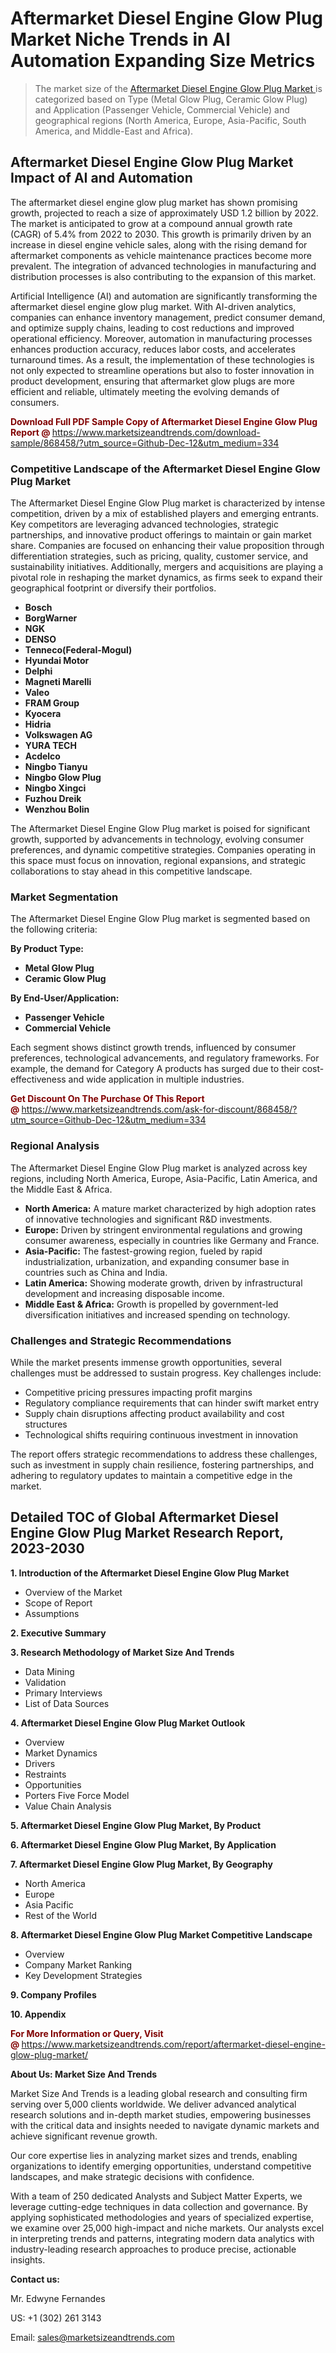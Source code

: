 <H1>Aftermarket Diesel Engine Glow Plug Market Niche Trends in AI Automation Expanding Size Metrics</H1><blockquote><p>The market size of the <a href="https://www.marketsizeandtrends.com/download-sample/868458/?utm_source=Github-Dec-12&amp;utm_medium=334" target="_blank">Aftermarket Diesel Engine Glow Plug Market </a>is categorized based on Type (Metal Glow Plug, Ceramic Glow Plug) and Application (Passenger Vehicle, Commercial Vehicle) and geographical regions (North America, Europe, Asia-Pacific, South America, and Middle-East and Africa).</p></blockquote><p><h2>Aftermarket Diesel Engine Glow Plug Market Impact of AI and Automation</h2><p>The aftermarket diesel engine glow plug market has shown promising growth, projected to reach a size of approximately USD 1.2 billion by 2022. The market is anticipated to grow at a compound annual growth rate (CAGR) of 5.4% from 2022 to 2030. This growth is primarily driven by an increase in diesel engine vehicle sales, along with the rising demand for aftermarket components as vehicle maintenance practices become more prevalent. The integration of advanced technologies in manufacturing and distribution processes is also contributing to the expansion of this market.</p><p>Artificial Intelligence (AI) and automation are significantly transforming the aftermarket diesel engine glow plug market. With AI-driven analytics, companies can enhance inventory management, predict consumer demand, and optimize supply chains, leading to cost reductions and improved operational efficiency. Moreover, automation in manufacturing processes enhances production accuracy, reduces labor costs, and accelerates turnaround times. As a result, the implementation of these technologies is not only expected to streamline operations but also to foster innovation in product development, ensuring that aftermarket glow plugs are more efficient and reliable, ultimately meeting the evolving demands of consumers.</p></p><p><strong><span style="color: #800000;">Download Full PDF Sample Copy of Aftermarket Diesel Engine Glow Plug Report @</span>&nbsp;</strong><a href="https://www.marketsizeandtrends.com/download-sample/868458/?utm_source=Github-Dec-12&amp;utm_medium=334">https://www.marketsizeandtrends.com/download-sample/868458/?utm_source=Github-Dec-12&amp;utm_medium=334</a></p><h3>Competitive Landscape of the Aftermarket Diesel Engine Glow Plug Market</h3><p>The Aftermarket Diesel Engine Glow Plug market is characterized by intense competition, driven by a mix of established players and emerging entrants. Key competitors are leveraging advanced technologies, strategic partnerships, and innovative product offerings to maintain or gain market share. Companies are focused on enhancing their value proposition through differentiation strategies, such as pricing, quality, customer service, and sustainability initiatives. Additionally, mergers and acquisitions are playing a pivotal role in reshaping the market dynamics, as firms seek to expand their geographical footprint or diversify their portfolios.</p><p><strong><p><ul><li>Bosch </li><li> BorgWarner </li><li> NGK </li><li> DENSO </li><li> Tenneco(Federal-Mogul) </li><li> Hyundai Motor </li><li> Delphi </li><li> Magneti Marelli </li><li> Valeo </li><li> FRAM Group </li><li> Kyocera </li><li> Hidria </li><li> Volkswagen AG </li><li> YURA TECH </li><li> Acdelco </li><li> Ningbo Tianyu </li><li> Ningbo Glow Plug </li><li> Ningbo Xingci </li><li> Fuzhou Dreik </li><li> Wenzhou Bolin</p></li></ul></p></strong></p><p>The Aftermarket Diesel Engine Glow Plug market is poised for significant growth, supported by advancements in technology, evolving consumer preferences, and dynamic competitive strategies. Companies operating in this space must focus on innovation, regional expansions, and strategic collaborations to stay ahead in this competitive landscape.</p><h3>Market Segmentation</h3><p>The Aftermarket Diesel Engine Glow Plug market is segmented based on the following criteria:</p><p><strong>By Product Type:</strong></p><p><strong><p><ul><li>Metal Glow Plug </li><li> Ceramic Glow Plug</p></li></ul></p></strong></p><p><strong>By End-User/Application:</strong></p><p><strong><p><ul><li>Passenger Vehicle </li><li> Commercial Vehicle</p></li></ul></p></strong></p><p>Each segment shows distinct growth trends, influenced by consumer preferences, technological advancements, and regulatory frameworks. For example, the demand for Category A products has surged due to their cost-effectiveness and wide application in multiple industries.</p><p><strong><span style="color: #800000;">Get Discount On The Purchase Of This Report @&nbsp;</span></strong><a href="https://www.marketsizeandtrends.com/ask-for-discount/868458/?utm_source=Github-Dec-12&amp;utm_medium=334">https://www.marketsizeandtrends.com/ask-for-discount/868458/?utm_source=Github-Dec-12&amp;utm_medium=334</a></p><h3>Regional Analysis</h3><p>The Aftermarket Diesel Engine Glow Plug market is analyzed across key regions, including North America, Europe, Asia-Pacific, Latin America, and the Middle East &amp; Africa.</p><ul><li><strong>North America:</strong> A mature market characterized by high adoption rates of innovative technologies and significant R&amp;D investments.</li><li><strong>Europe:</strong> Driven by stringent environmental regulations and growing consumer awareness, especially in countries like Germany and France.</li><li><strong>Asia-Pacific:</strong> The fastest-growing region, fueled by rapid industrialization, urbanization, and expanding consumer base in countries such as China and India.</li><li><strong>Latin America:</strong> Showing moderate growth, driven by infrastructural development and increasing disposable income.</li><li><strong>Middle East &amp; Africa:</strong> Growth is propelled by government-led diversification initiatives and increased spending on technology.</li></ul><h3>Challenges and Strategic Recommendations</h3><p>While the market presents immense growth opportunities, several challenges must be addressed to sustain progress. Key challenges include:</p><ul><li>Competitive pricing pressures impacting profit margins</li><li>Regulatory compliance requirements that can hinder swift market entry</li><li>Supply chain disruptions affecting product availability and cost structures</li><li>Technological shifts requiring continuous investment in innovation</li></ul><p>The report offers strategic recommendations to address these challenges, such as investment in supply chain resilience, fostering partnerships, and adhering to regulatory updates to maintain a competitive edge in the market.</p><h2>Detailed TOC of Global Aftermarket Diesel Engine Glow Plug Market Research Report, 2023-2030</h2><p><strong>1. Introduction of the Aftermarket Diesel Engine Glow Plug Market</strong></p><ul><li>Overview of the Market</li><li>Scope of Report</li><li>Assumptions&nbsp;</li></ul><p><strong>2. Executive Summary</strong></p><p><strong>3. Research Methodology of <strong>Market Size And Trends</strong></strong></p><ul><li>Data Mining</li><li>Validation</li><li>Primary Interviews</li><li>List of Data Sources&nbsp;</li></ul><p><strong>4. Aftermarket Diesel Engine Glow Plug Market Outlook</strong></p><ul><li>Overview</li><li>Market Dynamics</li><li>Drivers</li><li>Restraints</li><li>Opportunities</li><li>Porters Five Force Model</li><li>Value Chain Analysis&nbsp;</li></ul><p><strong>5. Aftermarket Diesel Engine Glow Plug Market, By Product</strong></p><p><strong>6. Aftermarket Diesel Engine Glow Plug Market, By Application</strong></p><p><strong>7. Aftermarket Diesel Engine Glow Plug Market, By Geography</strong></p><ul><li>North America</li><li>Europe</li><li>Asia Pacific</li><li>Rest of the World&nbsp;</li></ul><p><strong>8. Aftermarket Diesel Engine Glow Plug Market Competitive Landscape</strong></p><ul><li>Overview</li><li>Company Market Ranking</li><li>Key Development Strategies&nbsp;</li></ul><p><strong>9. Company Profiles</strong></p><p><strong>10. Appendix</strong></p><p><strong><span style="color: #800000;">For More Information or Query, Visit @&nbsp;</span></strong><a href="https://www.marketsizeandtrends.com/report/aftermarket-diesel-engine-glow-plug-market/">https://www.marketsizeandtrends.com/report/aftermarket-diesel-engine-glow-plug-market/</a></p><p></p><p><strong>About Us:&nbsp;Market Size And Trends</strong></p><p>Market Size And Trends&nbsp;is a leading global research and consulting firm serving over 5,000 clients worldwide. We deliver advanced analytical research solutions and in-depth market studies, empowering businesses with the critical data and insights needed to navigate dynamic markets and achieve significant revenue growth.</p><p>Our core expertise lies in analyzing market sizes and trends, enabling organizations to identify emerging opportunities, understand competitive landscapes, and make strategic decisions with confidence.</p><p>With a team of 250 dedicated Analysts and Subject Matter Experts, we leverage cutting-edge techniques in data collection and governance. By applying sophisticated methodologies and years of specialized expertise, we examine over 25,000 high-impact and niche markets. Our analysts excel in interpreting trends and patterns, integrating modern data analytics with industry-leading research approaches to produce precise, actionable insights.</p><p><strong>Contact us:</strong></p><p>Mr. Edwyne Fernandes</p><p>US: +1 (302) 261 3143</p><p>Email: <a href="mailto:sales@marketsizeandtrends.com">sales@marketsizeandtrends.com</a>&nbsp;</p>
